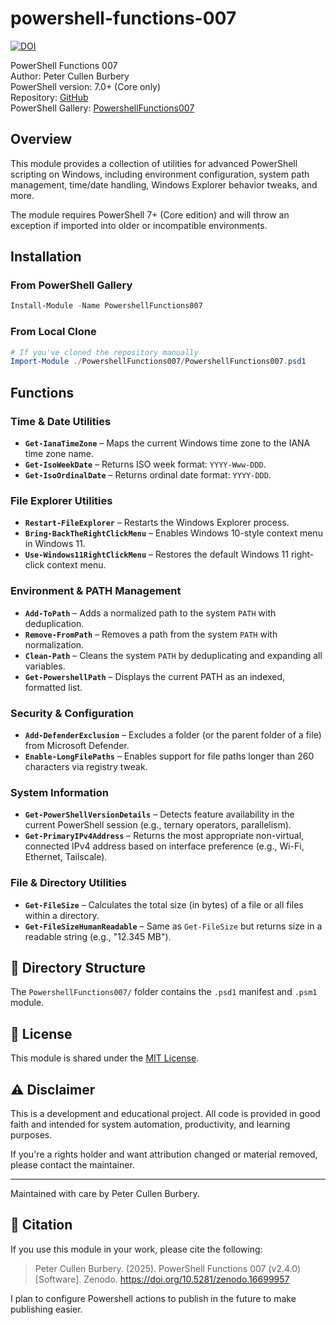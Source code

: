 # powershell-functions-007

[![DOI](https://zenodo.org/badge/DOI/10.5281/zenodo.16699957.svg)](https://doi.org/10.5281/zenodo.16699957)

PowerShell Functions 007  
Author: Peter Cullen Burbery  
PowerShell version: 7.0+ (Core only)  
Repository: [GitHub](https://github.com/PeterCullenBurbery/powershell-functions-007)  
PowerShell Gallery: [PowershellFunctions007](https://www.powershellgallery.com/packages/PowershellFunctions007)
## Overview

This module provides a collection of utilities for advanced PowerShell scripting on Windows, including environment configuration, system path management, time/date handling, Windows Explorer behavior tweaks, and more.

The module requires PowerShell 7+ (Core edition) and will throw an exception if imported into older or incompatible environments.

## Installation

### From PowerShell Gallery

```powershell
Install-Module -Name PowershellFunctions007
```

### From Local Clone

```powershell
# If you've cloned the repository manually
Import-Module ./PowershellFunctions007/PowershellFunctions007.psd1
```

## Functions

### Time & Date Utilities
- **`Get-IanaTimeZone`** – Maps the current Windows time zone to the IANA time zone name.
- **`Get-IsoWeekDate`** – Returns ISO week format: `YYYY-Www-DDD`.
- **`Get-IsoOrdinalDate`** – Returns ordinal date format: `YYYY-DDD`.

### File Explorer Utilities
- **`Restart-FileExplorer`** – Restarts the Windows Explorer process.
- **`Bring-BackTheRightClickMenu`** – Enables Windows 10-style context menu in Windows 11.
- **`Use-Windows11RightClickMenu`** – Restores the default Windows 11 right-click context menu.

### Environment & PATH Management
- **`Add-ToPath`** – Adds a normalized path to the system `PATH` with deduplication.
- **`Remove-FromPath`** – Removes a path from the system `PATH` with normalization.
- **`Clean-Path`** – Cleans the system `PATH` by deduplicating and expanding all variables.
- **`Get-PowershellPath`** – Displays the current PATH as an indexed, formatted list.

### Security & Configuration
- **`Add-DefenderExclusion`** – Excludes a folder (or the parent folder of a file) from Microsoft Defender.
- **`Enable-LongFilePaths`** – Enables support for file paths longer than 260 characters via registry tweak.

### System Information
- **`Get-PowerShellVersionDetails`** – Detects feature availability in the current PowerShell session (e.g., ternary operators, parallelism).
- **`Get-PrimaryIPv4Address`** – Returns the most appropriate non-virtual, connected IPv4 address based on interface preference (e.g., Wi-Fi, Ethernet, Tailscale).

### File & Directory Utilities
- **`Get-FileSize`** – Calculates the total size (in bytes) of a file or all files within a directory.
- **`Get-FileSizeHumanReadable`** – Same as `Get-FileSize` but returns size in a readable string (e.g., "12.345 MB").

## 📁 Directory Structure

The `PowershellFunctions007/` folder contains the `.psd1` manifest and `.psm1` module.

## 📄 License

This module is shared under the [MIT License](https://opensource.org/licenses/MIT).

## ⚠️ Disclaimer

This is a development and educational project. All code is provided in good faith and intended for system automation, productivity, and learning purposes.

If you're a rights holder and want attribution changed or material removed, please contact the maintainer.

---

Maintained with care by Peter Cullen Burbery.

## 📘 Citation

If you use this module in your work, please cite the following:

> Peter Cullen Burbery. (2025). PowerShell Functions 007 (v2.4.0) [Software]. Zenodo. https://doi.org/10.5281/zenodo.16699957

I plan to configure Powershell actions to publish in the future to make publishing easier.